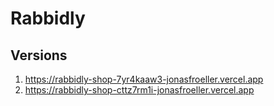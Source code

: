 # Rabbidly

## Versions

1. https://rabbidly-shop-7yr4kaaw3-jonasfroeller.vercel.app
2. https://rabbidly-shop-cttz7rm1i-jonasfroeller.vercel.app
